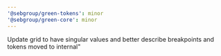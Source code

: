 ```yaml
---
'@sebgroup/green-tokens': minor
'@sebgroup/green-core': minor
---
```


Update grid to have singular values and better describe breakpoints and tokens moved to internal"
